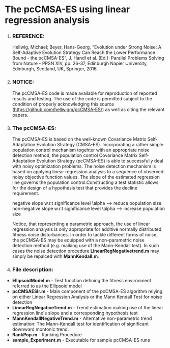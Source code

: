 # The pcCMSA-ES using linear regression analysis

1. ### REFERENCE:  
   
   Hellwig, Michael; Beyer, Hans-Georg, "Evolution under Strong Noise: A Self-Adaptive Evolution Strategy Can Reach the Lower Performance Bound - the pcCMSA-ES", J. Handl et al. (Ed.): Parallel Problems Solving from Nature - PPSN XIV, pp. 26-37, Edinburgh Napier University, Edinburgh, Scotland, UK, Springer, 2016.

2. ### NOTICE:  

   The pcCMSA-ES code is made available for reproduction of reported results and testing. The use of the code is permitted subject to the condition of properly acknowledging this source (https://github.com/hellwigm/pcCMSA-ES/) as well as citing the relevant papers.

3. ### The pcCMSA-ES:  

   The pcCMSA-ES is based on the well-known Covariance Matrix Self-Adaptation Evolution Strategy (CMSA-ES). Incorporating a rather simple population control mechanism togehter with an appropriate noise detection method, the population control Covariance Matrix Self-Adaptation Evolution Strategy (pcCMSA-ES) is able to successfully deal with noisy optimization problems. The noise detection mechanism is based on applying linear regression analysis to a sequence of observed noisy objective function values. The slope of the estimated regression line governs the population control.Constructing a test statistic allows for the design of a hypothesis test that provides the decline requirement.  
   
   negative slope w.r.t significance level \alpha      --> reduce population size  
   non-negative slope w.r.t significance level \alpha  --> increase population size
   
   Notice, that representing a parametric approach, the use of linear regression analysis is only appropriate for additive normally distributed fitness noise disturbances. In order to tackle different forms of noise, the pcCMSA-ES may be equipped with a non-parametric noise detection method (e.g. maiking use of the Mann-Kendall test). In such cases the noise detection procedure __LinearRegNegativetrend.m__ may simply be repalced with __MannKendall.m__. 
   
4. ### File description:  

  * __EllipsoidModel.m__      - Test function defining the fitness environment referred to as the Ellipsoid model 
  * __pcCMSAESlr.m__          - Main component of the pcCMSA-ES algorithm relying on either Linear Regression Analysis or the Mann Kendall Test for noise detection
  * __LinearRegNegativeTrend.m__ - Trend estimation making use of the linear regression line's slope and a corresponding hypothesis test
  * __MannKendallNegativeTrend.m__ - Alternative non-parametric trend estimation: The Mann-Kendall test for identification of significant downward montonic trend.
  * __RankPop.m__                 - Ranking Procedure
  * __sample_Experiment.m__      - Executable for sample pcCMSA-ES runs

